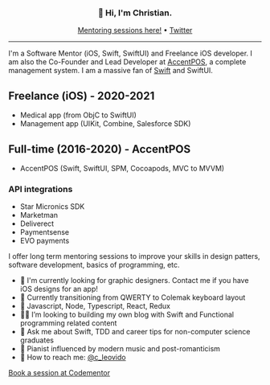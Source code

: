 <h3 align="center">👋 Hi, I'm Christian.</h3>

<p align="center">
  <a href="https://www.codementor.io/@christian.leovido">Mentoring sessions here!</a> •
  <a href="https://twitter.com/c_leovido">Twitter</a>
</p>

---

I'm a Software Mentor (iOS, Swift, SwiftUI) and Freelance iOS developer. I am also the Co-Founder and Lead Developer at [AccentPOS](https://accentpos.com), a complete management system. I am a massive fan of [Swift](https://github.com/apple/swift) and SwiftUI.

## Freelance (iOS) - 2020-2021
- Medical app (from ObjC to SwiftUI)
- Management app (UIKit, Combine, Salesforce SDK)

## Full-time (2016-2020) - AccentPOS
- AccentPOS (Swift, SwiftUI, SPM, Cocoapods, MVC to MVVM)
### API integrations
- Star Micronics SDK
- Marketman
- Deliverect
- Paymentsense 
- EVO payments

I offer long term mentoring sessions to improve your skills in design patters, software development, basics of programming, etc.

- 🔭 I'm currently looking for graphic designers. Contact me if you have iOS designs for an app!
- 🌱 Currently transitioning from QWERTY to Colemak keyboard layout
- 👔 Javascript, Node, Typescript, React, Redux
- 👏🏼 I’m looking to building my own blog with Swift and Functional programming related content
- 💬 Ask me about Swift, TDD and career tips for non-computer science graduates
- 🎹 Pianist influenced by modern music and post-romanticism 
- 📩 How to reach me: [@c_leovido](https://twitter.com/c_leovido)


[Book a session at Codementor](https://www.codementor.io/@christian.leovido)
